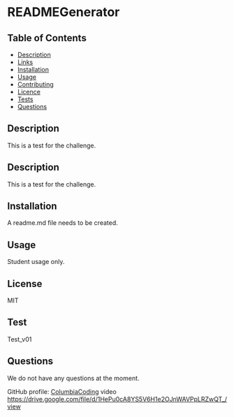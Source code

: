 # READMEGenerator

## Table of Contents

* [Description](#description)
* [Links](#links)
* [Installation](#Installation)
* [Usage](#Usage)
* [Contributing](#Contributing)
* [Licence](#license)
* [Tests](#Tests)
* [Questions](#Questions)

## Description
This is a test for the challenge.

## Description
This is a test for the challenge.

## Installation
A readme.md file needs to be created.

## Usage
Student usage only.

## License
MIT

## Test
Test_v01

## Questions
We do not have any questions at the moment.

GitHub profile: [ColumbiaCoding](https://github.com/ColumbiaCoding/leeme)
video https://drive.google.com/file/d/1HePu0cA8YS5V6H1e2OJnWAVPpLRZwQT_/view
